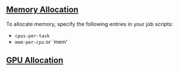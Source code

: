 ## [Memory Allocation](https://help.rc.ufl.edu/doc/Account_and_QOS_limits_under_SLURM)
To allocate memory, specify the following entries in your job scripts:
* `cpus-per-task`
* `mem-per-cpu` or `mem'


## [GPU Allocation](https://help.rc.ufl.edu/doc/GPU_Access)
